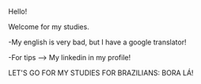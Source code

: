 Hello!

Welcome for my studies.

-My english is very bad, but I have a google translator!

-For tips --> My linkedin in my profile!

LET'S GO FOR MY STUDIES
FOR BRAZILIANS: BORA LÁ! 
